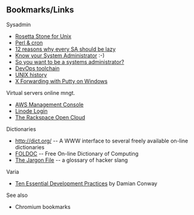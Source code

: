 ## Bookmarks/Links

Sysadmin

* [Rosetta Stone for Unix](http://bhami.com/rosetta.html)
* [Perl & cron](http://perltricks.com/article/43/2013/10/11/How-to-schedule-Perl-scripts-using-cron)
* [12 reasons why every SA should be lazy](http://www.thegeekstuff.com/2011/07/lazy-sysadmin/)
* [Know your System Administrator](http://www.gnu.org/fun/jokes/know.your.sysadmin.html) :-)
* [So you want to be a systems administrator?](http://silverwraith.com/blog/2011/07/so-you-want-to-be-a-systems-administrator/)
* [DevOps toolchain](http://dev2ops.squarespace.com/toolchain/)
* [UNIX history](http://www.bell-labs.com/history/unix/)
* [X Forwarding with Putty on Windows](http://www.math.umn.edu/systems_guide/putty_xwin32.html)

Virtual servers online mngt.

* [AWS Management Console](https://console.aws.amazon.com/console/home)
* [Linode Login](https://manager.linode.com/)
* [The Rackspace Open Cloud](https://mycloud.rackspace.com/)

Dictionaries

 * <http://dict.org/> -- A WWW interface to several freely available on-line dictionaries
 * [FOLDOC](http://foldoc.org/) -- Free On-line Dictionary of Computing
 * [The Jargon File](http://www.catb.org/jargon/) -- a glossary of hacker slang

Varia

* [Ten Essential Development Practices](http://www.perl.com/pub/2005/07/14/bestpractices.html) by Damian Conway

See also

* Chromium bookmarks
